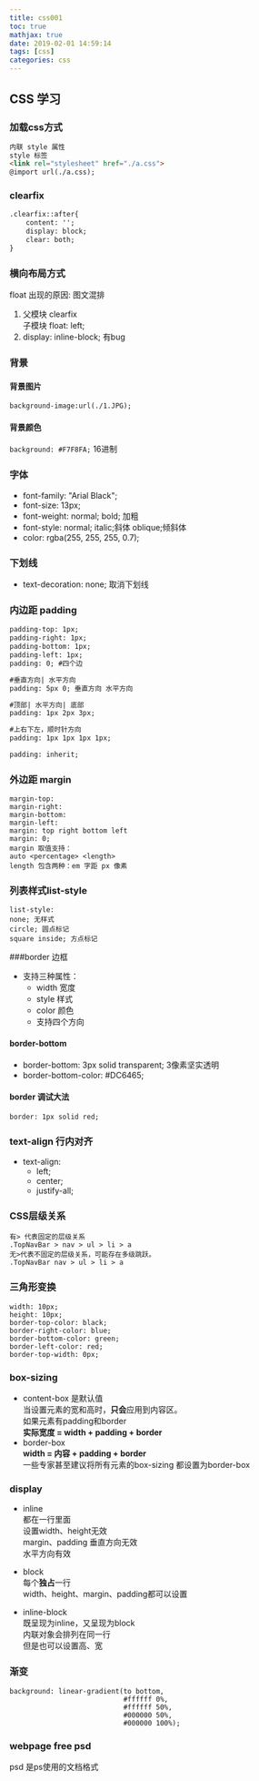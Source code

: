 ```yaml
---
title: css001
toc: true
mathjax: true
date: 2019-02-01 14:59:14
tags: [css]
categories: css
---
```

## CSS 学习

### 加载css方式
```html
内联 style 属性
style 标签
<link rel="stylesheet" href="./a.css">
@import url(./a.css);
```

### clearfix
```html
.clearfix::after{
    content: '';
    display: block;
    clear: both;
}
```

### 横向布局方式
float 出现的原因: 图文混排
1. 父模块 clearfix <br>
   子模块 float: left;
2. display: inline-block; 
   有bug

### 背景

#### 背景图片
`background-image:url(./1.JPG);`
#### 背景颜色
`background: #F7F8FA;` 16进制

### 字体
+ font-family: "Arial Black";
+ font-size: 13px;
+ font-weight: normal; bold; 加粗
+ font-style: normal; italic;斜体 oblique;倾斜体
+ color: rgba(255, 255, 255, 0.7);

### 下划线
+ text-decoration: none; 取消下划线

### 内边距 padding
```html
padding-top: 1px;
padding-right: 1px;
padding-bottom: 1px;
padding-left: 1px;
padding: 0; #四个边

#垂直方向| 水平方向
padding: 5px 0; 垂直方向 水平方向

#顶部| 水平方向| 底部
padding: 1px 2px 3px;

#上右下左，顺时针方向
padding: 1px 1px 1px 1px; 

padding: inherit;
```

### 外边距 margin
```
margin-top:
margin-right:
margin-bottom:
margin-left:
margin: top right bottom left
margin: 0;
margin 取值支持：
auto <percentage> <length>
length 包含两种：em 字距 px 像素
```

### 列表样式list-style
```
list-style: 
none; 无样式
circle; 圆点标记
square inside; 方点标记
```

###border 边框
+ 支持三种属性：
  + width 宽度
  + style 样式
  + color 颜色
  + 支持四个方向

#### border-bottom
+ border-bottom: 3px solid transparent; 3像素坚实透明
+ border-bottom-color: #DC6465;

#### border 调试大法
`border: 1px solid red;`

### text-align 行内对齐
+ text-align: 
  + left; 
  + center; 
  + justify-all;

### CSS层级关系
```
有> 代表固定的层级关系
.TopNavBar > nav > ul > li > a
无>代表不固定的层级关系，可能存在多级跳跃。
.TopNavBar nav > ul > li > a
```

### 三角形变换
```border: 100px solid transparent;
width: 10px;
height: 10px;
border-top-color: black;
border-right-color: blue;
border-bottom-color: green;
border-left-color: red;
border-top-width: 0px;
```

### box-sizing
+ content-box 是默认值  
当设置元素的宽和高时，**只会**应用到内容区。<br>
如果元素有padding和border<br>
**实际宽度 = width + padding + border**<br>
+ border-box<br>
**width = 内容 + padding + border**<br>
一些专家甚至建议将所有元素的box-sizing 都设置为border-box

### display

+ inline<br>
都在一行里面<br>
设置width、height无效<br>
margin、padding 垂直方向无效<br>
水平方向有效

+ block<br>
每个**独占**一行<br>
width、height、margin、padding都可以设置

+ inline-block<br>
既呈现为inline，又呈现为block<br>
内联对象会排列在同一行<br>
但是也可以设置高、宽

### 渐变
```
background: linear-gradient(to bottom, 
                            #ffffff 0%, 
                            #ffffff 50%, 
                            #000000 50%, 
                            #000000 100%);
```

### webpage free psd
psd 是ps使用的文档格式
